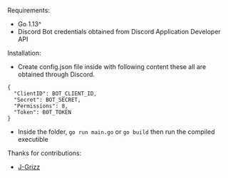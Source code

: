 Requirements:

- Go 1.13^
- Discord Bot credentials obtained from Discord Application Developer API

Installation:

- Create config.json file inside with following content these all are obtained through Discord.

```
{
  "ClientID": BOT_CLIENT_ID,
  "Secret": BOT_SECRET,
  "Permissions": 8,
  "Token": BOT_TOKEN
}
```

- Inside the folder, `go run main.go` or `go build` then run the compiled executible

Thanks for contributions:

- [J-Grizz](https://github.com/J-Grizz)
